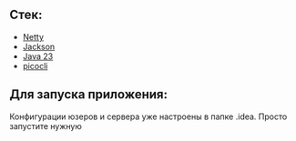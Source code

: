 Стек:
- 
- [Netty](https://netty.io/index.html)
- [Jackson](https://github.com/FasterXML/jackson-docs)
- [Java 23](https://docs.oracle.com/en/java/javase/23/)
- [picocli](https://picocli.info)

Для запуска приложения:
-
Конфигурации юзеров и сервера уже настроены в папке .idea.
Просто запустите нужную